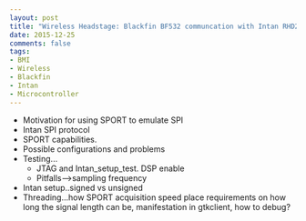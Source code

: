 ```yaml
---
layout: post
title: "Wireless Headstage: Blackfin BF532 communcation with Intan RHD2136 via SPI simulation via SPORT"
date: 2015-12-25
comments: false
tags:
- BMI
- Wireless
- Blackfin
- Intan
- Microcontroller
---
```


- Motivation for using SPORT to emulate SPI
- Intan SPI protocol
- SPORT capabilities.
- Possible configurations and problems
- Testing...
    - JTAG and Intan_setup_test. DSP enable
    - Pitfalls-->sampling frequency
- Intan setup..signed vs unsigned
- Threading...how SPORT acquisition speed place requirements on how long the signal length can be, manifestation in gtkclient, how to debug?
